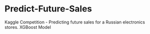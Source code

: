 # Predict-Future-Sales
Kaggle Competition - Predicting future sales for a Russian electronics stores. XGBoost Model
